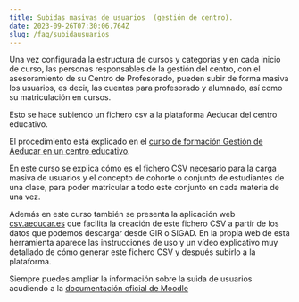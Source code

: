 ```yaml
---
title: Subidas masivas de usuarios  (gestión de centro).
date: 2023-09-26T07:30:06.764Z
slug: /faq/subidausuarios
---
```

Una vez configurada la estructura de cursos y categorías y en cada inicio de curso, las personas responsables de la gestión del centro, con el asesoramiento de su Centro de Profesorado, pueden subir de forma masiva los usuarios, es decir, las cuentas para profesorado y alumnado, así como su matriculación en cursos.

Esto se hace subiendo un fichero csv a la plataforma Aeducar del centro educativo. 

El procedimiento está explicado en el [curso de formación Gestión de Aeducar en un centro educativo](https://moodle.catedu.es/course/view.php?id=921).  

En este curso se explica cómo es el fichero CSV necesario para la carga masiva de usuarios y el concepto de cohorte o conjunto de estudiantes de una clase, para poder matricular a todo este conjunto en cada materia de una vez. 

Además en este curso también se presenta la aplicación web [csv.aeducar.es](https://csv.aeducar.es) que facilita la creación de este fichero CSV a partir de los datos que podemos descargar desde GIR o SIGAD. En la propia web de esta herramienta aparece las instrucciones de uso y un vídeo explicativo muy detallado de cómo generar este fichero CSV y después subirlo a la plataforma.

Siempre puedes ampliar la información sobre la suida de usuarios acudiendo a la [documentación oficial de Moodle](https://docs.moodle.org/all/es/38/Subir_usuarios)
